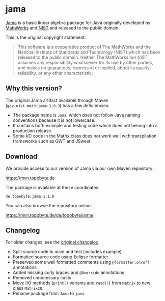 # jama

[Jama](http://math.nist.gov/javanumerics/jama/) is a basic linear algebra
package for Java originally developed by
[MathWorks](https://www.mathworks.com)
and [NIST](https://www.nist.gov) and released to the public domain.

This is the original copyright statement:

> This software is a cooperative product of The MathWorks and
> the National Institute of Standards and Technology (NIST) which has
> been released to the public domain. Neither The MathWorks nor NIST assumes
> any responsibility whatsoever for its use by other parties, and makes no
> guarantees, expressed or implied, about its quality, reliability, or any
> other characteristic.

## Why this version?

The original Jama artifact available through Maven
(`gov.nist.math:jama:1.0.3`) has a few deficiencies:
* The package name is `Jama`, which does not follow Java naming conventions
  because it is not lowercase.
* It contains both example and testing code which does not belong into a
  production release.
* Some I/O code in the Matrix class does not work well with transpilation
  frameworks such as GWT and JSweet.

## Download

We provide access to our version of Jama via our own Maven repository:

<https://mvn.topobyte.de>

The package is available at these coordinates:

    de.topobyte:jama:1.1.0

You can also browse the repository online:

<https://mvn.topobyte.de/de/topobyte/jama/>

## Changelog

For older changes, see the
[original changelog](https://github.com/topobyte/jama/blob/master/ChangeLog.md).

* Split source code to main and test (includes example)
* Formatted source code using Eclipse formatter
* Preserved some well formatted comments using `@formatter:on/off` annotations
* Added missing curly braces and `@Override` annotations
* Removed unnecessary casts
* Move I/O methods (`print()` variants and `read()`) from `Matrix` to new
  class `MatrixIO`.
* Rename package from `Jama` to `jama`
